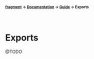 #### <sup>[fragment](../../README.md) → [Documentation](../README.md) → [Guide](../README.md#guide) → Exports</sup>
<br>

# Exports

@TODO
